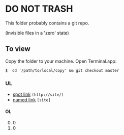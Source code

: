 # DO NOT TRASH
This folder probably contains a git repo.

(invisible files in a 'zero' state)

## To view
Copy the folder to your machine. Open Terminal.app:

    $  cd '/path/to/local/copy' && git checkout master

### UL
* [spot link](http://site/) `(http://site/)`
* [named link][site] `[site]`

#### OL
0. 0
0. 0

[site]: http://site/
